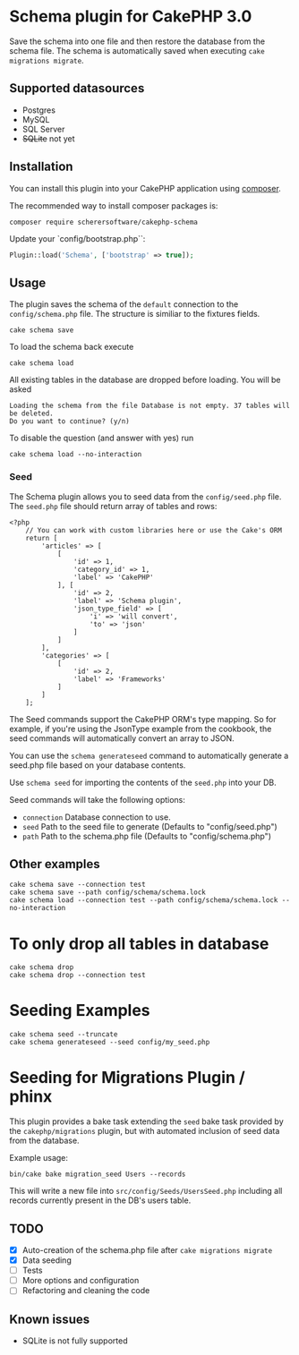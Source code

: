 # Schema plugin for CakePHP 3.0

Save the schema into one file and then restore the database from the schema file. The schema is automatically saved when executing `cake migrations migrate`.

## Supported datasources

- Postgres
- MySQL
- SQL Server
- ~~SQLite~~ not yet

## Installation

You can install this plugin into your CakePHP application using [composer](http://getcomposer.org).

The recommended way to install composer packages is:

```
composer require scherersoftware/cakephp-schema
```

Update your `config/bootstrap.php``:

```PHP
Plugin::load('Schema', ['bootstrap' => true]);
```

## Usage

The plugin saves the schema of the `default` connection to the `config/schema.php` file. The structure is similiar to the fixtures fields.

```
cake schema save
```

To load the schema back execute

```
cake schema load
```

All existing tables in the database are dropped before loading. You will be asked

```
Loading the schema from the file Database is not empty. 37 tables will be deleted.
Do you want to continue? (y/n)
```

To disable the question (and answer with yes) run 

```
cake schema load --no-interaction
```

### Seed

The Schema plugin allows you to seed data from the `config/seed.php` file. The `seed.php` file should return array of tables and rows:

```
<?php
    // You can work with custom libraries here or use the Cake's ORM
    return [
        'articles' => [
            [
                'id' => 1,
                'category_id' => 1,
                'label' => 'CakePHP'
            ], [
                'id' => 2,
                'label' => 'Schema plugin',
                'json_type_field' => [
                    'i' => 'will convert',
                    'to' => 'json'
                ]
            ]
        ],
        'categories' => [
            [
                'id' => 2,
                'label' => 'Frameworks'
            ]
        ]
    ];
```

The Seed commands support the CakePHP ORM's type mapping. So for example, if you're using the JsonType example from the cookbook, the seed commands will automatically convert an array to JSON.

You can use the `schema generateseed` command to automatically generate a seed.php file based on your database contents.

Use `schema seed` for importing the contents of the `seed.php` into your DB.

Seed commands will take the following options:

- `connection` Database connection to use.
- `seed` Path to the seed file to generate (Defaults to "config/seed.php")
- `path` Path to the schema.php file (Defaults to "config/schema.php")



## Other examples

    cake schema save --connection test
    cake schema save --path config/schema/schema.lock
    cake schema load --connection test --path config/schema/schema.lock --no-interaction

# To only drop all tables in database

    cake schema drop
    cake schema drop --connection test

# Seeding Examples

    cake schema seed --truncate
    cake schema generateseed --seed config/my_seed.php

# Seeding for Migrations Plugin / phinx

This plugin provides a bake task extending the `seed` bake task provided by the `cakephp/migrations` plugin, but with automated inclusion of seed data from the database.

Example usage:

    bin/cake bake migration_seed Users --records

This will write a new file into `src/config/Seeds/UsersSeed.php` including all records currently present in the DB's users table.

## TODO
 
- [x] Auto-creation of the schema.php file after `cake migrations migrate`
- [x] Data seeding
- [ ] Tests
- [ ] More options and configuration
- [ ] Refactoring and cleaning the code

## Known issues
 - SQLite is not fully supported